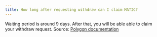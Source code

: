 ```yaml
---
title: How long after requesting withdraw can I claim MATIC?
---
```




Waiting period is around 9 days. After that, you will be able able to claim your withdraw request.
Source: [Polygon documentation](https://docs.polygon.technology/docs/validate/delegator-faq/#what-is-the-unbonding-period)